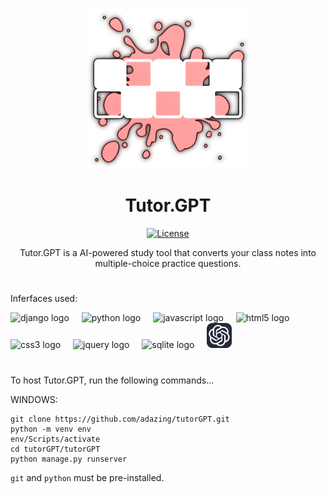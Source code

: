 <div align="center">
  
# 

<img src="https://raw.githubusercontent.com/adazing/tutorGPT/main/tutorGPT/project/static/tutorGPT/logo-unlabeled-untransparent.png" height="256px" />

# Tutor.GPT

[![License](https://img.shields.io/packagist/l/adazing/tutorGPTy)](https://packagist.org/packages/adazing/tutorGPT)

Tutor.GPT is a AI-powered study tool that converts your class notes into multiple-choice practice questions.

</div>

#

Inferfaces used:
<div align="left">
  <img src="https://skillicons.dev/icons?i=django" height="40" alt="django logo"  />
  <img width="12" />
  <img src="https://skillicons.dev/icons?i=python" height="40" alt="python logo"  />
  <img width="12" />
  <img src="https://skillicons.dev/icons?i=js" height="40" alt="javascript logo"  />
  <img width="12" />
  <img src="https://skillicons.dev/icons?i=html" height="40" alt="html5 logo"  />
  <img width="12" />
  <img src="https://skillicons.dev/icons?i=css" height="40" alt="css3 logo"  />
  <img width="12" />
  <img src="https://skillicons.dev/icons?i=jquery" height="40" alt="jquery logo"  />
  <img width="12" />
  <img src="https://skillicons.dev/icons?i=sqlite" height="40" alt="sqlite logo"  />
  <img width="12" />
  <img src="https://raw.githubusercontent.com/adazing/tutorGPT/main/openai-logo.png" height="40" alt="openai logo"  />
</div>

#


To host Tutor.GPT, run the following commands...

WINDOWS:
```
git clone https://github.com/adazing/tutorGPT.git
python -m venv env
env/Scripts/activate
cd tutorGPT/tutorGPT
python manage.py runserver
```

```git``` and ```python``` must be pre-installed.
